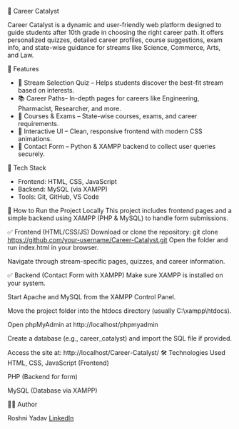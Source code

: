 💼 Career Catalyst

Career Catalyst is a dynamic and user-friendly web platform designed to guide students after 10th grade in choosing the right career path. It offers personalized quizzes, detailed career profiles, course suggestions, exam info, and state-wise guidance for streams like Science, Commerce, Arts, and Law.

 🚀 Features

* 🎯 Stream Selection Quiz – Helps students discover the best-fit stream based on interests.
* 📚 Career Paths– In-depth pages for careers like Engineering, Pharmacist, Researcher, and more.
* 🧪 Courses & Exams – State-wise courses, exams, and career requirements.
* 📝 Interactive UI – Clean, responsive frontend with modern CSS animations.
* 🔐 Contact Form – Python & XAMPP backend to collect user queries securely.

 🔧 Tech Stack

* Frontend: HTML, CSS, JavaScript
* Backend: MySQL (via XAMPP)
* Tools: Git, GitHub, VS Code

📌 How to Run the Project Locally
This project includes frontend pages and a simple backend using XAMPP (PHP & MySQL) to handle form submissions.

✅ Frontend (HTML/CSS/JS)
Download or clone the repository:
git clone https://github.com/your-username/Career-Catalyst.git
Open the folder and run index.html in your browser.

Navigate through stream-specific pages, quizzes, and career information.

✅ Backend (Contact Form with XAMPP)
Make sure XAMPP is installed on your system.

Start Apache and MySQL from the XAMPP Control Panel.

Move the project folder into the htdocs directory (usually C:\xampp\htdocs\).

Open phpMyAdmin at http://localhost/phpmyadmin

Create a database (e.g., career_catalyst) and import the SQL file if provided.

Access the site at:
http://localhost/Career-Catalyst/
🛠 Technologies Used
HTML, CSS, JavaScript (Frontend)

PHP (Backend for form)

MySQL (Database via XAMPP)


 🙋‍♀️ Author

Roshni Yadav
[LinkedIn](https://www.linkedin.com/in/roshni-yadav-04ab60260)

